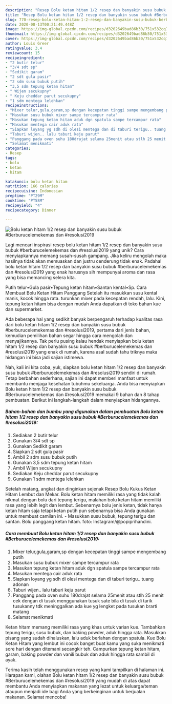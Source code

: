 ```yaml
---
description: "Resep Bolu ketan hitam 1/2 resep dan banyakin susu bubuk #Berburucelemekemas dan #resolusi2019, Enak Banget"
title: "Resep Bolu ketan hitam 1/2 resep dan banyakin susu bubuk #Berburucelemekemas dan #resolusi2019, Enak Banget"
slug: 770-resep-bolu-ketan-hitam-1-2-resep-dan-banyakin-susu-bubuk-berburucelemekemas-dan-resolusi2019-enak-banget
date: 2020-08-13T00:21:49.448Z
image: https://img-global.cpcdn.com/recipes/d3202649bad86b30/751x532cq70/bolu-ketan-hitam-12-resep-dan-banyakin-susu-bubuk-berburucelemekemas-dan-resolusi2019-foto-resep-utama.jpg
thumbnail: https://img-global.cpcdn.com/recipes/d3202649bad86b30/751x532cq70/bolu-ketan-hitam-12-resep-dan-banyakin-susu-bubuk-berburucelemekemas-dan-resolusi2019-foto-resep-utama.jpg
cover: https://img-global.cpcdn.com/recipes/d3202649bad86b30/751x532cq70/bolu-ketan-hitam-12-resep-dan-banyakin-susu-bubuk-berburucelemekemas-dan-resolusi2019-foto-resep-utama.jpg
author: Louis Greer
ratingvalue: 3.4
reviewcount: 15
recipeingredient:
- "2 butir telur"
- "3/4 sdt sp"
- "Sedikit garam"
- "2 sdt gula pasir"
- "2 sdm susu bubuk putih"
- "3,5 sdm tepung ketan hitam"
- " Wijen secukupny"
- " Keju cheddar parut secukupny"
- "1 sdm mentega lelehkan"
recipeinstructions:
- "Mixer telur,gula,garam,sp dengan kecepatan tinggi sampe mengembang putih"
- "Masukan susu bubuk mixer sampe tercampur rata"
- "Masukan tepung ketan hitam aduk dgn spatula sampe tercampur rata"
- "Masukan mentega cair aduk rata"
- "Siapkan loyang yg sdh di olesi mentega dan di taburi terigu.. tuang adonan"
- "Taburi wijen.. lalu taburi keju parut"
- "Panggang pada oven suhu 180drajat selama 25menit atau stlh 25 menit cek dengan di tusuk menggunakan tusuk sate bila di tusuk di tarik tusukanny tdk meninggalkan ada kue yg lengket pada tusukan brarti matang"
- "Selamat menikmati"
categories:
- Resep
tags:
- bolu
- ketan
- hitam

katakunci: bolu ketan hitam 
nutrition: 166 calories
recipecuisine: Indonesian
preptime: "PT29M"
cooktime: "PT58M"
recipeyield: "4"
recipecategory: Dinner

---
```



![Bolu ketan hitam 1/2 resep dan banyakin susu bubuk #Berburucelemekemas dan #resolusi2019](https://img-global.cpcdn.com/recipes/d3202649bad86b30/751x532cq70/bolu-ketan-hitam-12-resep-dan-banyakin-susu-bubuk-berburucelemekemas-dan-resolusi2019-foto-resep-utama.jpg)

Lagi mencari inspirasi resep bolu ketan hitam 1/2 resep dan banyakin susu bubuk #berburucelemekemas dan #resolusi2019 yang unik? Cara menyiapkannya memang susah-susah gampang. Jika keliru mengolah maka hasilnya tidak akan memuaskan dan justru cenderung tidak enak. Padahal bolu ketan hitam 1/2 resep dan banyakin susu bubuk #berburucelemekemas dan #resolusi2019 yang enak harusnya sih mempunyai aroma dan rasa yang bisa memancing selera kita.

Putih telur•Gula pasir•Tepung ketan hitam•Santan kental•Sp. Cara Membuat Bolu Ketan Hitam Panggang Setelah itu masukkan susu kental manis, kocok hingga rata. turunkan mixer pada kecepatan rendah, lalu. Kini, tepung ketan hitam bisa dengan mudah Anda dapatkan di toko bahan kue dan supermarket.

Ada beberapa hal yang sedikit banyak berpengaruh terhadap kualitas rasa dari bolu ketan hitam 1/2 resep dan banyakin susu bubuk #berburucelemekemas dan #resolusi2019, pertama dari jenis bahan, kemudian pemilihan bahan segar hingga cara mengolah dan menyajikannya. Tak perlu pusing kalau hendak menyiapkan bolu ketan hitam 1/2 resep dan banyakin susu bubuk #berburucelemekemas dan #resolusi2019 yang enak di rumah, karena asal sudah tahu triknya maka hidangan ini bisa jadi sajian istimewa.


Nah, kali ini kita coba, yuk, siapkan bolu ketan hitam 1/2 resep dan banyakin susu bubuk #berburucelemekemas dan #resolusi2019 sendiri di rumah. Tetap berbahan sederhana, sajian ini dapat memberi manfaat untuk membantu menjaga kesehatan tubuhmu sekeluarga. Anda bisa menyiapkan Bolu ketan hitam 1/2 resep dan banyakin susu bubuk #Berburucelemekemas dan #resolusi2019 memakai 9 bahan dan 8 tahap pembuatan. Berikut ini langkah-langkah dalam menyiapkan hidangannya.

<!--inarticleads1-->

##### Bahan-bahan dan bumbu yang digunakan dalam pembuatan Bolu ketan hitam 1/2 resep dan banyakin susu bubuk #Berburucelemekemas dan #resolusi2019:

1. Sediakan 2 butir telur
1. Gunakan 3/4 sdt sp
1. Gunakan Sedikit garam
1. Siapkan 2 sdt gula pasir
1. Ambil 2 sdm susu bubuk putih
1. Gunakan 3,5 sdm tepung ketan hitam
1. Ambil  Wijen secukupny
1. Sediakan  Keju cheddar parut secukupny
1. Gunakan 1 sdm mentega lelehkan


Setelah matang, angkat dan dinginkan sejenak Resep Bolu Kukus Ketan Hitam Lembut dan Mekar. Bolu ketan hitam memiliki rasa yang tidak kalah nikmat dengan bolu dari tepung terigu, malahan bolu ketan hitam memiliki rasa yang lebih legit dan lembut. Sebenarnya bolu jenis ketan, tidak hanya ketan hitam saja tetapi ketan putih pun sebenarnya bisa Anda gunakan untuk membuat camilan ini. - Masukkan susu bubuk, tepung terigu dan santan. Bolu panggang ketan hitam. foto: Instagram/@popiprihandini. 

<!--inarticleads2-->

##### Cara membuat Bolu ketan hitam 1/2 resep dan banyakin susu bubuk #Berburucelemekemas dan #resolusi2019:

1. Mixer telur,gula,garam,sp dengan kecepatan tinggi sampe mengembang putih
1. Masukan susu bubuk mixer sampe tercampur rata
1. Masukan tepung ketan hitam aduk dgn spatula sampe tercampur rata
1. Masukan mentega cair aduk rata
1. Siapkan loyang yg sdh di olesi mentega dan di taburi terigu.. tuang adonan
1. Taburi wijen.. lalu taburi keju parut
1. Panggang pada oven suhu 180drajat selama 25menit atau stlh 25 menit cek dengan di tusuk menggunakan tusuk sate bila di tusuk di tarik tusukanny tdk meninggalkan ada kue yg lengket pada tusukan brarti matang
1. Selamat menikmati


Ketan hitam memang memiliki rasa yang khas untuk varian kue. Tambahkan tepung terigu, susu bubuk, dan baking powder, aduk hingga rata. Masukkan pisang yang sudah dihaluskan, lalu aduk berlahan dengan spatula. Kue Bolu Ketan Hitam yang lembut ini cocok banget buat kamu yang suka menikmati sore hari dengan ditemani secangkir teh. Campurkan tepung ketan hitam, garam, baking powder dan vanili bubuk dan aduk hingga rata sambil di ayak. 

Terima kasih telah menggunakan resep yang kami tampilkan di halaman ini. Harapan kami, olahan Bolu ketan hitam 1/2 resep dan banyakin susu bubuk #Berburucelemekemas dan #resolusi2019 yang mudah di atas dapat membantu Anda menyiapkan makanan yang lezat untuk keluarga/teman ataupun menjadi ide bagi Anda yang berkeinginan untuk berjualan makanan. Selamat mencoba!
